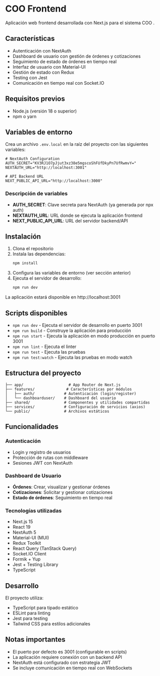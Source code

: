 # COO Frontend

Aplicación web frontend desarrollada con Next.js para el sistema COO .

## Características

- Autenticación con NextAuth
- Dashboard de usuario con gestión de órdenes y cotizaciones
- Seguimiento de estado de órdenes en tiempo real
- Interfaz de usuario con Material-UI
- Gestión de estado con Redux
- Testing con Jest
- Comunicación en tiempo real con Socket.IO

## Requisitos previos

- Node.js (versión 18 o superior)
- npm o yarn

## Variables de entorno

Crea un archivo `.env.local` en la raíz del proyecto con las siguientes variables:

```
# NextAuth Configuration
AUTH_SECRET="KV3RJ1O7pJjut3xz38e5mgscoShFUfDkyPn7UfRwmvY="
NEXTAUTH_URL="http://localhost:3001"

# API Backend URL
NEXT_PUBLIC_API_URL="http://localhost:3000"
```

### Descripción de variables

- **AUTH_SECRET**: Clave secreta para NextAuth (ya generada por npx auth)
- **NEXTAUTH_URL**: URL donde se ejecuta la aplicación frontend
- **NEXT_PUBLIC_API_URL**: URL del servidor backend/API

## Instalación

1. Clona el repositorio
2. Instala las dependencias:
   ```bash
   npm install
   ```
3. Configura las variables de entorno (ver sección anterior)
4. Ejecuta el servidor de desarrollo:
   ```bash
   npm run dev
   ```

La aplicación estará disponible en http://localhost:3001

## Scripts disponibles

- `npm run dev` - Ejecuta el servidor de desarrollo en puerto 3001
- `npm run build` - Construye la aplicación para producción
- `npm run start` - Ejecuta la aplicación en modo producción en puerto 3001
- `npm run lint` - Ejecuta el linter
- `npm run test` - Ejecuta las pruebas
- `npm run test:watch` - Ejecuta las pruebas en modo watch

## Estructura del proyecto

```
├── app/                    # App Router de Next.js
├── features/              # Características por módulos
│   ├── auth/             # Autenticación (login/register)
│   └── dashboarduser/    # Dashboard del usuario
├── shared/               # Componentes y utilidades compartidas
├── services/             # Configuración de servicios (axios)
└── public/               # Archivos estáticos
```

## Funcionalidades

### Autenticación

- Login y registro de usuarios
- Protección de rutas con middleware
- Sesiones JWT con NextAuth

### Dashboard de Usuario

- **Órdenes**: Crear, visualizar y gestionar órdenes
- **Cotizaciones**: Solicitar y gestionar cotizaciones
- **Estado de órdenes**: Seguimiento en tiempo real

### Tecnologías utilizadas

- Next.js 15
- React 19
- NextAuth 5
- Material-UI (MUI)
- Redux Toolkit
- React Query (TanStack Query)
- Socket.IO Client
- Formik + Yup
- Jest + Testing Library
- TypeScript

## Desarrollo

El proyecto utiliza:

- TypeScript para tipado estático
- ESLint para linting
- Jest para testing
- Tailwind CSS para estilos adicionales

## Notas importantes

- El puerto por defecto es 3001 (configurable en scripts)
- La aplicación requiere conexión con un backend API
- NextAuth está configurado con estrategia JWT
- Se incluye comunicación en tiempo real con WebSockets
